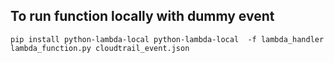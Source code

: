 ## To run function locally with dummy event
`
pip install python-lambda-local
python-lambda-local  -f lambda_handler lambda_function.py cloudtrail_event.json
`
